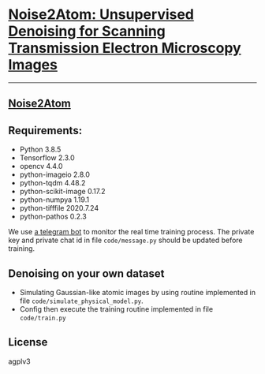 # [Noise2Atom: Unsupervised Denoising for Scanning Transmission Electron Microscopy Images](http://fengwang.github.io/noise2atom/#/)

----

## [Noise2Atom](http://fengwang.github.io/noise2atom)

## Requirements:

- Python 3.8.5
- Tensorflow 2.3.0
- opencv 4.4.0
- python-imageio 2.8.0
- python-tqdm 4.48.2
- python-scikit-image 0.17.2
- python-numpya 1.19.1
- python-tifffile 2020.7.24
- python-pathos 0.2.3


We use [a telegram bot](https://core.telegram.org/bots) to monitor the real time training process.
The private key and private chat id in file `code/message.py` should be updated before training.

## Denoising on your own dataset

- Simulating Gaussian-like atomic images by using routine implemented in file `code/simulate_physical_model.py`.
- Config then execute the training routine implemented in file `code/train.py`


## License

agplv3

